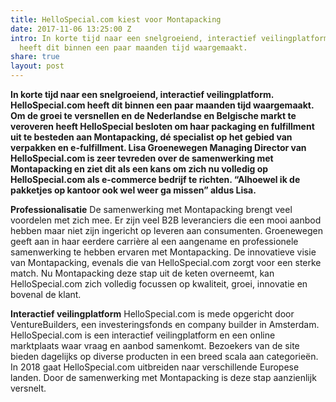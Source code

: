 ```yaml
---
title: HelloSpecial.com kiest voor Montapacking
date: 2017-11-06 13:25:00 Z
intro: In korte tijd naar een snelgroeiend, interactief veilingplatform. HelloSpecial.com
  heeft dit binnen een paar maanden tijd waargemaakt.
share: true
layout: post
---
```


**In korte tijd naar een snelgroeiend, interactief veilingplatform. HelloSpecial.com heeft dit binnen een paar maanden tijd waargemaakt. Om de groei te versnellen en de Nederlandse en Belgische markt te veroveren heeft HelloSpecial besloten om haar packaging en fulfillment uit te besteden aan Montapacking, dé specialist op het gebied van verpakken en e-fulfillment. Lisa Groenewegen Managing Director van HelloSpecial.com is zeer tevreden over de samenwerking met Montapacking en ziet dit als een kans om zich nu volledig op HelloSpecial.com als e-commerce bedrijf te richten. “Alhoewel ik de pakketjes op kantoor ook wel weer ga missen” aldus Lisa.**

**Professionalisatie**
De samenwerking met Montapacking brengt veel voordelen met zich mee. Er zijn veel B2B leveranciers die een mooi aanbod hebben maar niet zijn ingericht op leveren aan consumenten. Groenewegen geeft aan in haar eerdere carrière al een aangename en professionele samenwerking te hebben ervaren met Montapacking. De innovatieve visie van Montapacking, evenals die van HelloSpecial.com zorgt voor een sterke match. Nu Montapacking deze stap uit de keten overneemt, kan HelloSpecial.com zich volledig focussen op kwaliteit, groei, innovatie en bovenal de klant.

**Interactief veilingplatform**
HelloSpecial.com is mede opgericht door VentureBuilders, een investeringsfonds en company builder in Amsterdam. HelloSpecial.com is een interactief veilingplatform en een online marktplaats waar vraag en aanbod samenkomt. Bezoekers van de site bieden dagelijks op diverse producten in een breed scala aan categorieën. In 2018 gaat HelloSpecial.com uitbreiden naar verschillende Europese landen. Door de samenwerking met Montapacking is deze stap aanzienlijk versnelt.
